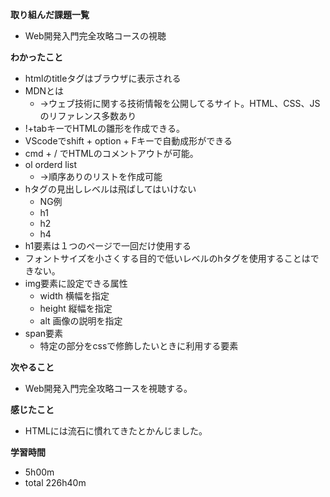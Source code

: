 **取り組んだ課題一覧**
* Web開発入門完全攻略コースの視聴

**わかったこと**
* htmlのtitleタグはブラウザに表示される
* MDNとは
  * →ウェブ技術に関する技術情報を公開してるサイト。HTML、CSS、JSのリファレンス多数あり
* !+tabキーでHTMLの雛形を作成できる。
* VScodeでshift + option + Fキーで自動成形ができる
* cmd + / でHTMLのコメントアウトが可能。
* ol orderd list
  * →順序ありのリストを作成可能
* hタグの見出しレベルは飛ばしてはいけない
  * NG例
  * h1
  * h2
  * h4
* h1要素は１つのページで一回だけ使用する
* フォントサイズを小さくする目的で低いレベルのhタグを使用することはできない。
* img要素に設定できる属性
  * width 横幅を指定
  * height 縦幅を指定
  * alt 画像の説明を指定
* span要素
  * 特定の部分をcssで修飾したいときに利用する要素

**次やること**
* Web開発入門完全攻略コースを視聴する。

**感じたこと**
* HTMLには流石に慣れてきたとかんじました。

**学習時間**
* 5h00m
 * total 226h40m
